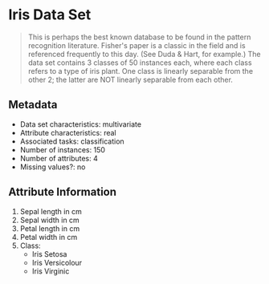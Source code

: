 # Iris Data Set

> This is perhaps the best known database to be found in the pattern
> recognition literature. Fisher's paper is a classic in the field and is
> referenced frequently to this day. (See Duda & Hart, for example.) The data
> set contains 3 classes of 50 instances each, where each class refers to a
> type of iris plant. One class is linearly separable from the other 2; the
> latter are NOT linearly separable from each other.


## Metadata

- Data set characteristics: multivariate
- Attribute characteristics: real
- Associated tasks: classification
- Number of instances: 150
- Number of attributes: 4
- Missing values?: no


## Attribute Information

1. Sepal length in cm
2. Sepal width in cm
3. Petal length in cm
4. Petal width in cm
5. Class:
    - Iris Setosa
    - Iris Versicolour
    - Iris Virginic

